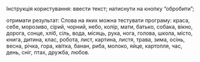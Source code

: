 Інструкція користування:
ввести текст;
натиснути на кнопку “обробити”;


отримати результат:
Слова на яких можна тестувати програму:
краса, себе, морозиво, сірий, чорний, небо, колір, мати, батько, собака, вікно, дорога, сонце, хліб, сіль, вода, місяць, рука, нога, голова, школа, місто, книга, дитина, клас, робота, лист, картина, листя, трава, зима, осінь, весна, річка, гора, квітка, банан, риба, молоко, яйце, картопля, час, день, сніг, птах, дружба, любов. 
